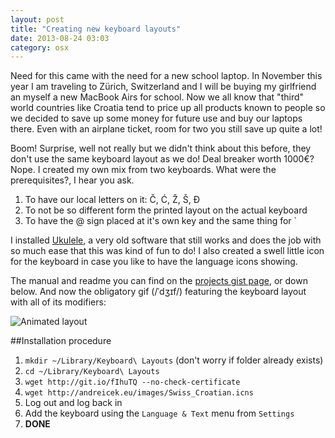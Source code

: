 ```yaml
---
layout: post
title: "Creating new keyboard layouts"
date: 2013-08-24 03:03
category: osx
---
```


Need for this came with the need for a new school laptop. In November this year I am traveling to Zürich, Switzerland and I will be buying my girlfriend an myself a new MacBook Airs for school. Now we all know that "third" world countries like Croatia tend to price up all products known to people so we decided to save up some money for future use and buy our laptops there. Even with an airplane ticket, room for two you still save up quite a lot!

Boom! Surprise, well not really but we didn't think about this before, they don't use the same keyboard layout as we do! Deal breaker worth 1000€? Nope. I created my own mix from two keyboards. What were the prerequisites?, I hear you ask.

1. To have our local letters on it: Č, Ć, Ž, Š, Đ
2. To not be so different form the printed layout on the actual keyboard
3. To have  the @ sign placed at it's own key and the same thing for `

I installed [Ukulele](http://scripts.sil.org/cms/scripts/page.php?site_id=nrsi&id=ukelele), a very old software that still works and does the job with so much ease that this was kind of fun to do! I also created a swell little icon for the keyboard in case you like to have the language icons showing.

The manual and readme you can find on the [projects gist page](http://git.io/w8-aCg), or down below. And now the obligatory gif (/ˈdʒɪf/) featuring the keyboard layout with all of its modifiers:

![Animated layout](http://i.imgur.com/c2N7OL3.gif)

##Installation procedure

1. `mkdir ~/Library/Keyboard\ Layouts` (don't worry if folder already exists)
2. `cd ~/Library/Keyboard\ Layouts`
3. `wget http://git.io/fIhuTQ --no-check-certificate`
4. `wget http://andreicek.eu/images/Swiss_Croatian.icns`
5. Log out and log back in
6. Add the keyboard using the `Language & Text` menu from `Settings`
7. **DONE**

